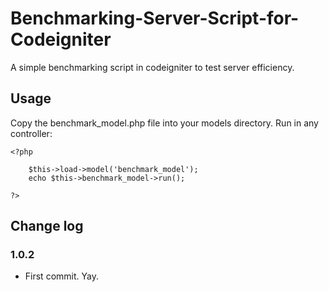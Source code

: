 Benchmarking-Server-Script-for-Codeigniter
==========================================

A simple benchmarking script in codeigniter to test server efficiency.

## Usage

Copy the benchmark_model.php file into your models directory.
Run in any controller:

	<?php
		
		$this->load->model('benchmark_model');
		echo $this->benchmark_model->run();
		
	?>

## Change log

### 1.0.2
* First commit. Yay.